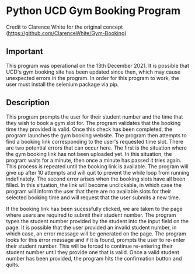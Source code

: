 # Python UCD Gym Booking Program

Credit to Clarence White for the original concept (https://github.com/ClarenceWhite/Gym-Booking)


## Important
This program was operational on the 13th December 2021. It is possible that UCD's gym booking site has been updated since then, which may cause unexpected errors in the program. In order for this program to work, the user must install the selenium package via pip. 


## Description
This program prompts the user for their student number and the time that they wish to book a gym slot for. The program validates that the booking time they provided is valid. Once this check has been completed, the program launches the gym booking website. The program then attempts to find a booking link corresponding to the user's requested time slot. There are two potential errors that can occur here. The first is the situation where the gym booking link has not been uploaded yet. In this situation, the program waits for a minute, then once a minute has passed it tries again. This process is repeated until the booking link is available. The program will give up after 10 attempts and will quit to prevent the while loop from running indefinately. The second error arises when the booking slots have all been filled. In this situation, the link will become unclickable, in which case the program will inform the user that there are no available slots for their selected booking time and will request that the user submits a new time.

If the booking link has been sucessfully clicked, we are taken to the page where users are required to submit their student number. The program types the student number provided by the student into the input field on the page. It is possible that the user provided an invalid student number, in which case, an error message will be generated on the page. The program looks for this error message and if it is found, prompts the user to re-enter their student number. This will be forced to continue re-entering their student number until they provide one that is valid. Once a valid student number has been provided, the program hits the confirmation button and quits.